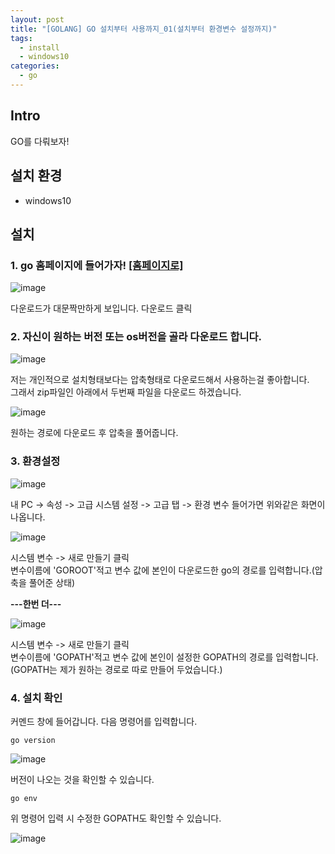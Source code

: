 ```yaml
---
layout: post
title: "[GOLANG] GO 설치부터 사용까지_01(설치부터 환경변수 설정까지)"
tags: 
  - install
  - windows10
categories:
  - go 
---
```


## Intro
GO를 다뤄보자!

## 설치 환경
- windows10

## 설치

### 1. go 홈페이지에 들어가자! [[홈페이지로]][go-home]

![image](https://user-images.githubusercontent.com/51642448/152995306-c1adb877-c07f-42c3-90ae-fa15779cd68c.png)

다운로드가 대문짝만하게 보입니다. 다운로드 클릭

### 2. 자신이 원하는 버전 또는 os버전을 골라 다운로드 합니다.

![image](https://user-images.githubusercontent.com/51642448/152995899-87ea16c2-fa2a-4437-afe7-29bb58ea45f9.png)

저는 개인적으로 설치형태보다는 압축형태로 다운로드해서 사용하는걸 좋아합니다. 
<br/>
그래서 zip파일인 아래에서 두번째 파일을 다운로드 하겠습니다. 
<br/>

![image](https://user-images.githubusercontent.com/51642448/152996602-bc5a8244-04f0-486d-bd80-c6edea119c07.png)

원하는 경로에 다운로드 후 압축을 풀어줍니다.

### 3. 환경설정

![image](https://user-images.githubusercontent.com/51642448/152997711-e32dad5a-7e90-41f9-aabb-61008e9cc2fa.png)

내 PC -> 속성 -> 고급 시스템 설정 -> 고급 탭 -> 환경 변수 들어가면 위와같은 화면이 나옵니다.

![image](https://user-images.githubusercontent.com/51642448/152998113-a354ef57-fdd8-490e-940e-232e16111aa6.png)

시스템 변수 -> 새로 만들기 클릭
<br/>
변수이름에 'GOROOT'적고 변수 값에 본인이 다운로드한 go의 경로를 입력합니다.(압축을 풀어준 상태)

**---한번 더---**

![image](https://user-images.githubusercontent.com/51642448/152998615-8bf10a2a-846f-4bf1-bd7f-ccad1598180d.png)

시스템 변수 -> 새로 만들기 클릭
<br/>
변수이름에 'GOPATH'적고 변수 값에 본인이 설정한 GOPATH의 경로를 입력합니다.(GOPATH는 제가 원하는 경로로 따로 만들어 두었습니다.)


### 4. 설치 확인

커멘드 창에 들어갑니다. 다음 명령어를 입력합니다. 
```
go version
```

![image](https://user-images.githubusercontent.com/51642448/152998944-4fcfc6fb-6c34-4c18-bd9a-ac3ab45d75cd.png)

버전이 나오는 것을 확인할 수 있습니다.

```
go env
```
위 명령어 입력 시 수정한 GOPATH도 확인할 수 있습니다.

![image](https://user-images.githubusercontent.com/51642448/152999363-2d54e57d-1b2e-416a-8a9d-c358e4f2f0de.png)


[go-home]: https://go.dev/